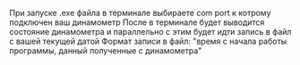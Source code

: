 При запуске .exe файла в терминале выбираете com port к котрому подключен ваш динамометр
После в терминале будет выводится состояние динамометра и параллельно с этим будет идти запись в файл с вашей текущей датой
Формат записи в файл: "время с начала работы программы, данный полученные с динамометра"
